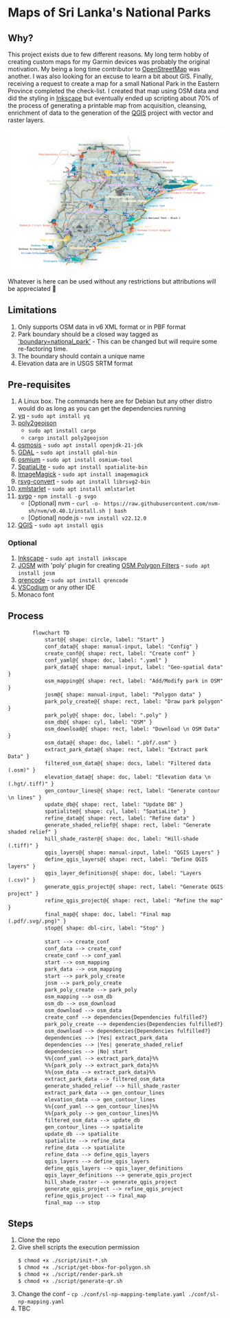 # Maps of Sri Lanka's National Parks

## Why?

This project exists due to few different reasons. My long term hobby of creating custom maps for my Garmin devices was probably the original motivation. My being a long time contributor to [OpenStreetMap](https://www.openstreetmap.org) was another. I was also looking for an excuse to learn a bit about GIS. Finally, receiving a request to create a map for a small National Park in the Eastern Province completed the check-list. I created that map using OSM data and did the styling in [Inkscape](https://inkscape.org) but eventually ended up scripting about 70% of the process of generating a printable map from acquisition, cleansing, enrichment of data to the generation of the [QGIS](https://qgis.org) project with vector and raster layers.

![alt text](image/qgis.png)

Whatever is here can be used without any restrictions but attributions will be appreciated :pray:

## Limitations

1. Only supports OSM data in v6 XML format or in PBF format
2. Park boundary should be a closed way tagged as ['boundary=national_park'](https://wiki.openstreetmap.org/wiki/Tag:boundary%3Dnational_park) - This can be changed but will require some re-factoring time.
3. The boundary should contain a unique name
4. Elevation data are in USGS SRTM format

## Pre-requisites

1. A Linux box. The commands here are for Debian but any other distro would do as long as you can get the dependencies running
2. [yq](https://github.com/mikefarah/yq) - `sudo apt install yq`
3. [poly2geojson](https://github.com/pirxpilot/poly2geojson)
    - `sudo apt install cargo`
    - `cargo install poly2geojson`
4. [osmosis](https://github.com/openstreetmap/osmosis/releases/latest) - `sudo apt install openjdk-21-jdk`
5. [GDAL](https://gdal.org/en/stable) - `sudo apt install gdal-bin`
6. [osmium](https://osmcode.org/osmium-tool) - `sudo apt install osmium-tool`
7. [SpatiaLite](https://www.gaia-gis.it/fossil/libspatialite/index) - `sudo apt install spatialite-bin`
8. [ImageMagick](https://imagemagick.org/script/index.php) - `sudo apt install imagemagick`
9. [rsvg-convert](https://github.com/bvibber/librsvg) - `sudo apt install librsvg2-bin`
10. [xmlstarlet](https://xmlstar.sourceforge.net) - `sudo apt install xmlstarlet`
11. [svgo](https://github.com/svg/svgo) - `npm install -g svgo`
    - [Optional] nvm - `curl -o- https://raw.githubusercontent.com/nvm-sh/nvm/v0.40.1/install.sh | bash`
    - [Optional] node.js - `nvm install v22.12.0`
12. [QGIS](https://www.qgis.org) - `sudo apt install qgis`

### Optional

1. [Inkscape](https://inkscape.org) - `sudo apt install inkscape`
2. [JOSM](https://josm.openstreetmap.de) with 'poly' plugin for creating [OSM Polygon Filters](https://wiki.openstreetmap.org/wiki/Osmosis/Polygon_Filter_File_Format) - `sudo apt install josm`
3. [qrencode](https://fukuchi.org/works/qrencode) - `sudo apt install qrencode`
4. [VSCodium](https://vscodium.com) or any other IDE
5. Monaco font

## Process

```mermaid
        flowchart TD
            start@{ shape: circle, label: "Start" }
            conf_data@{ shape: manual-input, label: "Config" }
            create_conf@{ shape: rect, label: "Create conf" }
            conf_yaml@{ shape: doc, label: ".yaml" }
            park_data@{ shape: manual-input, label: "Geo-spatial data" }
            osm_mapping@{ shape: rect, label: "Add/Modify park in OSM" }
            josm@{ shape: manual-input, label: "Polygon data" }
            park_poly_create@{ shape: rect, label: "Draw park polygon" }
            park_poly@{ shape: doc, label: ".poly" }
            osm_db@{ shape: cyl, label: "OSM" }
            osm_download@{ shape: rect, label: "Download \n OSM Data" }
            osm_data@{ shape: doc, label: ".pbf/.osm" }
            extract_park_data@{ shape: rect, label: "Extract park Data" }
            filtered_osm_data@{ shape: docs, label: "Filtered data (.osm)" }
            elevation_data@{ shape: doc, label: "Elevation data \n (.hgt/.tiff)" }
            gen_contour_lines@{ shape: rect, label: "Generate contour \n lines" }
            update_db@{ shape: rect, label: "Update DB" }
            spatialite@{ shape: cyl, label: "SpatiaLite" }
            refine_data@{ shape: rect, label: "Refine data" }
            generate_shaded_relief@{ shape: rect, label: "Generate shaded relief" }
            hill_shade_raster@{ shape: doc, label: "Hill-shade (.tiff)" }
            qgis_layers@{ shape: manual-input, label: "QGIS Layers" }
            define_qgis_layers@{ shape: rect, label: "Define QGIS layers" }
            qgis_layer_definitions@{ shape: doc, label: "Layers (.csv)" }
            generate_qgis_project@{ shape: rect, label: "Generate QGIS project" }
            refine_qgis_project@{ shape: rect, label: "Refine the map" }
            final_map@{ shape: doc, label: "Final map (.pdf/.svg/.png)" }
            stop@{ shape: dbl-circ, label: "Stop" }
            
            start --> create_conf
            conf_data --> create_conf
            create_conf --> conf_yaml
            start --> osm_mapping
            park_data --> osm_mapping
            start --> park_poly_create
            josm --> park_poly_create
            park_poly_create --> park_poly
            osm_mapping --> osm_db
            osm_db --> osm_download
            osm_download --> osm_data
            create_conf --> dependencies{Dependencies fulfilled?}
            park_poly_create --> dependencies{Dependencies fulfilled?}
            osm_download --> dependencies{Dependencies fulfilled?}
            dependencies --> |Yes| extract_park_data
            dependencies --> |Yes| generate_shaded_relief
            dependencies --> |No| start
            %%{conf_yaml --> extract_park_data}%%
            %%{park_poly --> extract_park_data}%%
            %%{osm_data --> extract_park_data}%%
            extract_park_data --> filtered_osm_data
            generate_shaded_relief --> hill_shade_raster
            extract_park_data --> gen_contour_lines
            elevation_data --> gen_contour_lines
            %%{conf_yaml --> gen_contour_lines}%%
            %%{park_poly --> gen_contour_lines}%%
            filtered_osm_data --> update_db
            gen_contour_lines --> spatialite
            update_db --> spatialite
            spatialite --> refine_data
            refine_data --> spatialite
            refine_data --> define_qgis_layers
            qgis_layers --> define_qgis_layers
            define_qgis_layers --> qgis_layer_definitions
            qgis_layer_definitions --> generate_qgis_project
            hill_shade_raster --> generate_qgis_project
            generate_qgis_project --> refine_qgis_project
            refine_qgis_project --> final_map
            final_map --> stop
   ```

## Steps

1. Clone the repo
2. Give shell scripts the execution permission
   ```
   $ chmod +x ./script/init-*.sh
   $ chmod +x ./script/get-bbox-for-polygon.sh
   $ chmod +x ./script/render-park.sh
   $ chmod +x ./script/generate-qr.sh
   ```
3. Change the conf - `cp ./conf/sl-np-mapping-template.yaml ./conf/sl-np-mapping.yaml`
4. TBC

   